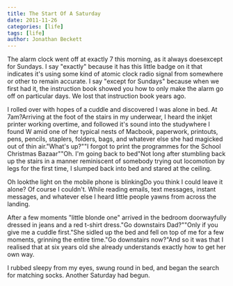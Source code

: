 ```yaml
---
title: The Start Of A Saturday
date: 2011-11-26
categories: [life]
tags: [life]
author: Jonathan Beckett
---
```


The alarm clock went off at exactly 7 this morning, as it always doesexcept for Sundays. I say "exactly" because it has this little badge on it that indicates it's using some kind of atomic clock radio signal from somewhere or other to remain accurate. I say "except for Sundays" because when we first had it, the instruction book showed you how to only make the alarm go off on particular days. We lost that instruction book years ago.

I rolled over with hopes of a cuddle and discovered I was alone in bed. At 7am?Arriving at the foot of the stairs in my underwear, I heard the inkjet printer working overtime, and followed it's sound into the studywhere I found W amid one of her typical nests of Macbook, paperwork, printouts, pens, pencils, staplers, folders, bags, and whatever else she had magicked out of thin air."What's up?""I forgot to print the programmes for the School Christmas Bazaar""Oh. I'm going back to bed"Not long after stumbling back up the stairs in a manner reminiscent of somebody trying out locomotion by legs for the first time, I slumped back into bed and stared at the ceiling.

Oh lookthe light on the mobile phone is blinkingDo you think I could leave it alone? Of course I couldn't. While reading emails, text messages, instant messages, and whatever else I heard little people yawns from across the landing.

After a few moments "little blonde one" arrived in the bedroom doorwayfully dressed in jeans and a red t-shirt dress."Go downstairs Dad?""Only if you give me a cuddle first."She sidled up the bed and fell on top of me for a few moments, grinning the entire time."Go downstairs now?"And so it was that I realised that at six years old she already understands exactly how to get her own way.

I rubbed sleepy from my eyes, swung round in bed, and began the search for matching socks. Another Saturday had begun.